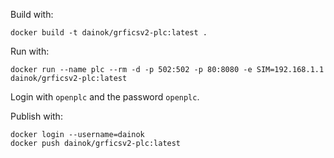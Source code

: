 Build with:

```
docker build -t dainok/grficsv2-plc:latest .
```

Run with:

```
docker run --name plc --rm -d -p 502:502 -p 80:8080 -e SIM=192.168.1.1 dainok/grficsv2-plc:latest
```

Login with `openplc` and the password `openplc`.

Publish with:

```
docker login --username=dainok
docker push dainok/grficsv2-plc:latest
```
